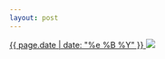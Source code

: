 ```yaml
---
layout: post
---
```


<p>
  <a href="/503">
    <time>{{ page.date | date: "%e %B %Y" }}</time>
    <img src="{{ site.assets_url }}/503.jpg">
  </a>
  
</p>
